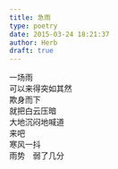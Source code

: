 ```yaml
---  
title: 急雨  
type: poetry  
date: 2015-03-24 18:21:37  
author: Herb  
draft: true
---  
```

一场雨  
可以来得突如其然  
欺身而下  
就把白云压暗  
大地沉闷地喊道  
来吧  
寒风一抖  
雨势　弱了几分